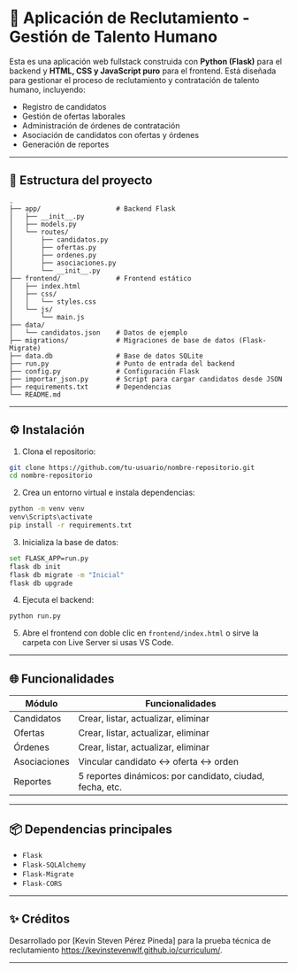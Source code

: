 # 🧠 Aplicación de Reclutamiento - Gestión de Talento Humano

Esta es una aplicación web fullstack construida con **Python (Flask)** para el backend y **HTML, CSS y JavaScript puro** para el frontend. Está diseñada para gestionar el proceso de reclutamiento y contratación de talento humano, incluyendo:

- Registro de candidatos
- Gestión de ofertas laborales
- Administración de órdenes de contratación
- Asociación de candidatos con ofertas y órdenes
- Generación de reportes

---

## 📁 Estructura del proyecto

```
.
├── app/                   # Backend Flask
│   ├── __init__.py
│   ├── models.py
│   └── routes/
│       ├── candidatos.py
│       ├── ofertas.py
│       ├── ordenes.py
│       ├── asociaciones.py
│       └── __init__.py
├── frontend/              # Frontend estático
│   ├── index.html
│   ├── css/
│   │   └── styles.css
│   └── js/
│       └── main.js
├── data/
│   └── candidatos.json    # Datos de ejemplo
├── migrations/            # Migraciones de base de datos (Flask-Migrate)
├── data.db                # Base de datos SQLite
├── run.py                 # Punto de entrada del backend
├── config.py              # Configuración Flask
├── importar_json.py       # Script para cargar candidatos desde JSON
├── requirements.txt       # Dependencias
└── README.md
```

---

## ⚙️ Instalación

1. Clona el repositorio:

```bash
git clone https://github.com/tu-usuario/nombre-repositorio.git
cd nombre-repositorio
```

2. Crea un entorno virtual e instala dependencias:

```bash
python -m venv venv
venv\Scripts\activate
pip install -r requirements.txt
```

3. Inicializa la base de datos:

```bash
set FLASK_APP=run.py
flask db init
flask db migrate -m "Inicial"
flask db upgrade
```

4. Ejecuta el backend:

```bash
python run.py
```

5. Abre el frontend con doble clic en `frontend/index.html` o sirve la carpeta con Live Server si usas VS Code.

---

## 🌐 Funcionalidades

| Módulo           | Funcionalidades                                                   |
|------------------|--------------------------------------------------------------------|
| Candidatos       | Crear, listar, actualizar, eliminar                                |
| Ofertas          | Crear, listar, actualizar, eliminar                                |
| Órdenes          | Crear, listar, actualizar, eliminar                                |
| Asociaciones     | Vincular candidato ↔ oferta ↔ orden                                |
| Reportes         | 5 reportes dinámicos: por candidato, ciudad, fecha, etc.           |

---

## 📦 Dependencias principales

- `Flask`
- `Flask-SQLAlchemy`
- `Flask-Migrate`
- `Flask-CORS`

---

## ✨ Créditos

Desarrollado por [Kevin Steven Pérez Pineda] para la prueba técnica de reclutamiento https://kevinstevenwlf.github.io/curriculum/.

---